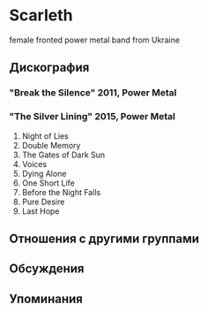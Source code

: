 # Scarleth

female fronted power metal band from Ukraine

## Дискография

### "Break the Silence" 2011, Power Metal



### "The Silver Lining" 2015, Power Metal

1.	Night of Lies 
2.	Double Memory	 
3.	The Gates of Dark Sun
4.	Voices 
5.	Dying Alone 
6.	One Short Life	 
7.	Before the Night Falls 
8.	Pure Desire 
9.	Last Hope


## Отношения с другими группами


## Обсуждения


## Упоминания

